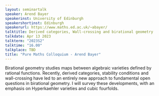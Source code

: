 ```yaml
---
layout: seminartalk
speaker: Arend Bayer
speakerinst: University of Edinburgh
speakershortinst: Edinburgh
speakerurl: https://www.maths.ed.ac.uk/~abayer/
talktitle: Derived categories, Wall-crossing and birational geometry
talkdate: Apr 13 2023
talkterm: "2023S2"
talktime: "16.00"
talkplace: TBD
title: "Pure Maths Colloquium - Arend Bayer"
---
```


Birational geometry studies maps between algebraic varieties defined by rational 
functions. Recently, derived categories, stability conditions and wall-crossing 
have led to an entirely new approach to fundamental open questions in birational 
geometry. I will survey these developments, with an emphasis on Hyperkaehler 
varieties and cubic fourfolds.
